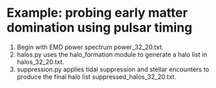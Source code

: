 # Example: probing early matter domination using pulsar timing

1. Begin with EMD power spectrum power_32_20.txt.
2. halos.py uses the halo_formation module to generate a halo list in halos_32_20.txt.
3. suppression.py applies tidal suppression and stellar encounters to produce the final halo list suppressed_halos_32_20.txt.
